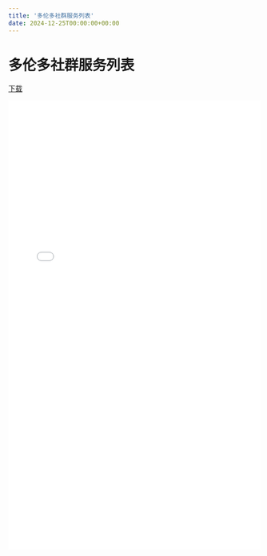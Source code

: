 ```yaml
---
title: '多伦多社群服务列表'
date: 2024-12-25T00:00:00+00:00
---
```


# 多伦多社群服务列表

[下载](/assets/toronto-en.pdf)


<embed src="/assets/toronto-en.pdf" width="100%" height="900px" type="application/pdf" />


